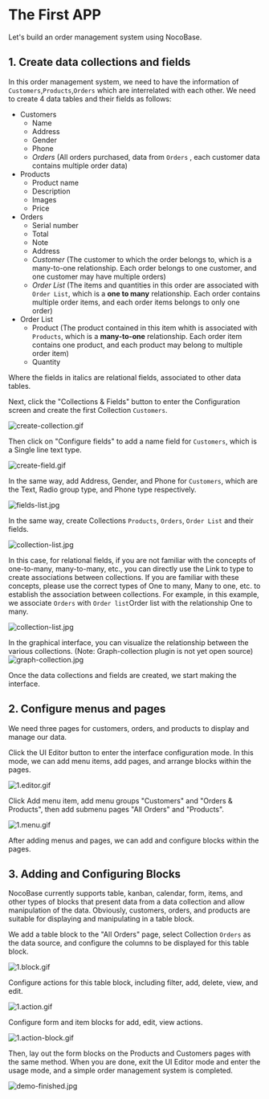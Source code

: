 # The First APP

Let's build an order management system using NocoBase.

## 1. Create data collections and fields

In this order management system, we need to have the information of `Customers`,`Products`,`Orders` which are interrelated with each other. We need to create 4 data tables and their fields as follows:

- Customers
  - Name
  - Address
  - Gender
  - Phone
  - _Orders_ (All orders purchased, data from `Orders` , each customer data contains multiple order data)
- Products
  - Product name
  - Description
  - Images
  - Price
- Orders
  - Serial number
  - Total
  - Note
  - Address
  - _Customer_ (The customer to which the order belongs to, which is a many-to-one relationship. Each order belongs to one customer, and one customer may have multiple orders)
  - _Order List_ (The items and quantities in this order are associated with `Order List`, which is a **one to many** relationship. Each order contains multiple order items, and each order items belongs to only one order)
- Order List
  - Product (The product contained in this item whith is associated with `Products`, which is a **many-to-one** relationship. Each order item contains one product, and each product may belong to multiple order item)
  - Quantity

Where the fields in italics are relational fields, associated to other data tables.

Next, click the "Collections & Fields" button to enter the Configuration screen and create the first Collection `Customers`.

![create-collection.gif](./the-first-app/create-collection.gif)

Then click on "Configure fields" to add a name field for `Customers`, which is a Single line text type.

![create-field.gif](./the-first-app/create-field.gif)

In the same way, add Address, Gender, and Phone for `Customers`, which are the Text, Radio group type, and Phone type respectively.

![fields-list.jpg](./the-first-app/fields-list.jpg)

In the same way, create Collections `Products`, `Orders`, `Order List` and their fields.

![collection-list.jpg](./the-first-app/collection-list.jpg)

In this case, for relational fields, if you are not familiar with the concepts of one-to-many, many-to-many, etc., you can directly use the Link to type to create associations between collections. If you are familiar with these concepts, please use the correct types of One to many, Many to one, etc. to establish the association between collections. For example, in this example, we associate `Orders` with `Order list`Order list with the relationship One to many.

![collection-list.jpg](./the-first-app/order-list-relation.jpg)

In the graphical interface, you can visualize the relationship between the various collections. (Note: Graph-collection plugin is not yet open source)
![graph-collection.jpg](./the-first-app/graph-collection.jpg)

Once the data collections and fields are created, we start making the interface.

## 2. Configure menus and pages

We need three pages for customers, orders, and products to display and manage our data.

Click the UI Editor button to enter the interface configuration mode. In this mode, we can add menu items, add pages, and arrange blocks within the pages.

![1.editor.gif](./the-first-app/1.editor.gif)

Click Add menu item, add menu groups "Customers" and "Orders & Products", then add submenu pages "All Orders" and "Products".

![1.menu.gif](./the-first-app/1.menu.gif)

After adding menus and pages, we can add and configure blocks within the pages.

## 3. Adding and Configuring Blocks

NocoBase currently supports table, kanban, calendar, form, items, and other types of blocks that present data from a data collection and allow manipulation of the data. Obviously, customers, orders, and products are suitable for displaying and manipulating in a table block.

We add a table block to the "All Orders" page, select Collection `Orders` as the data source, and configure the columns to be displayed for this table block.

![1.block.gif](./the-first-app/1.block.gif)

Configure actions for this table block, including filter, add, delete, view, and edit.

![1.action.gif](./the-first-app/1.action.gif)

Configure form and item blocks for add, edit, view actions.

![1.action-block.gif](./the-first-app/1.action-block.gif)

Then, lay out the form blocks on the Products and Customers pages with the same method. When you are done, exit the UI Editor mode and enter the usage mode, and a simple order management system is completed.

![demo-finished.jpg](./the-first-app/demo-finished.jpg)
